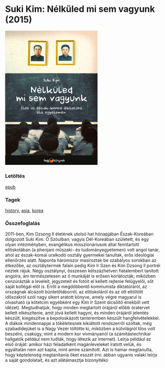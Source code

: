 # <a name="id_1457">Suki Kim: Nélküled mi sem vagyunk (2015)</a>
<img src="https://github.com/BercziSandor/calibre_lib/raw/main/libs/main/Suki%20Kim/Nelkuled%20mi%20sem%20vagyunk%20%281457%29/cover.jpg" alt="cover" width="300"/>

### Letöltés
[epub](https://github.com/BercziSandor/calibre_lib/raw/main/libs/main/Suki%20Kim/Nelkuled%20mi%20sem%20vagyunk%20%281457%29/Nelkuled%20mi%20sem%20vagyunk%20-%20Suki%20Kim.epub)

### Tagek
[history](https://github.com/berczisandor/calibre_lib/libs/main/_tags/history.md), [asia](https://github.com/berczisandor/calibre_lib/libs/main/_tags/asia.md), [korea](https://github.com/berczisandor/calibre_lib/libs/main/_tags/korea.md)

### Összefoglalás
<div>
<p>2011-ben, Kim Dzsong Il életének utolsó hat hónapjában Észak-Koreában dolgozott Suki Kim. Ő Szöulban, vagyis Dél-Koreában született, és egy olyan intézményben, evangélikus misszionáriusok által fenntartott elitiskolában (a phenjani műszaki- és tudományegyetemen) volt angol tanár, ahol az észak-koreai uralkodó osztály gyermekei tanultak, erős ideológiai ellenőrzés alatt. Naponta háromszor masíroztak be szabályos sorokban az étkezőbe, az osztálytermek falain pedig Kim Ir Szen és Kim Dzsong Il portréi néztek rájuk. Négy osztálynyi, összesen kétszázhetven fiatalembert tanított angolra, ám természetesen az ő munkáját is erősen korlátozták; miközben cenzúrázták a leveleit, jegyzeteit és fotóit el kellett rejtenie felügyelői, sőt saját kollégái elől is. Erről a megdöbbentő kommunista diktatúráról, az országnak álcázott büntetőtáborról, az elitiskoláról és az ott eltöltött időszakról szól nagy sikert aratott könyve, amely végre magyarul is olvasható (a kötetcím egyébként egy Kim Ir Szent dicsőítő énekből vett idézet). Megtudhatjuk, hogy minden megtartott órájáról előbb óratervet kellett elkészítenie, amit jóvá kellett hagyni, és minden órájáról jelentés készült, kiegészítve a bepoloskázott tanteremben készült hangfelvételekkel. A diákok mindennapjai a tökéletesnek kikiáltott rendszerről szóltak, még szabadidejüket is a Nagy Vezér töltötte ki, miközben a külvilágról tilos volt beszélni, csakúgy, mint a modern kor vívmányairól (a számítástechnikai hallgatók például nem tudták, hogy létezik az internet). Leírja például az első óráját: amikor házi feladatként magánleveleket íratott velük, és egyáltalán nem azt kapta, mint amire számított. Azt is hamar megtanulta, hogy képtelenség megtanítania őket esszét írni: abban ugyanis valaki leírja a saját gondolatait, és azt alátámasztja bizonyítéko</p></div>


